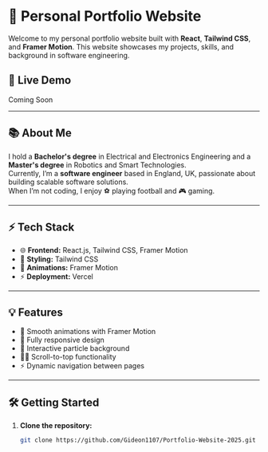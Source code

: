 # 🌟 Personal Portfolio Website

Welcome to my personal portfolio website built with **React**, **Tailwind CSS**, and **Framer Motion**. This website showcases my projects, skills, and background in software engineering.

## 🚀 Live Demo
<!--👉 [View Live Portfolio](https://your-portfolio-link.vercel.app) -->
Coming Soon

---

## 📚 About Me
I hold a **Bachelor's degree** in Electrical and Electronics Engineering and a **Master's degree** in Robotics and Smart Technologies.  
Currently, I’m a **software engineer** based in England, UK, passionate about building scalable software solutions.  
When I’m not coding, I enjoy ⚽ playing football and 🎮 gaming.

---

## ⚡ Tech Stack
- 🌐 **Frontend:** React.js, Tailwind CSS, Framer Motion  
- 🎨 **Styling:** Tailwind CSS  
- 🎥 **Animations:** Framer Motion  
- ⚡ **Deployment:** Vercel  

---

## 💡 Features
- 🚀 Smooth animations with Framer Motion  
- 🎨 Fully responsive design  
- 🌌 Interactive particle background  
- 🏃‍♂️ Scroll-to-top functionality  
- ⚡ Dynamic navigation between pages  

---

## 🛠️ Getting Started

1. **Clone the repository:**
   ```bash
   git clone https://github.com/Gideon1107/Portfolio-Website-2025.git

